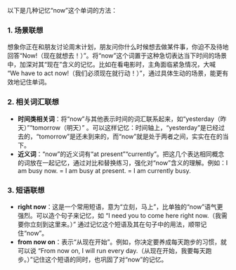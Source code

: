 以下是几种记忆“now”这个单词的方法：

### 1. 场景联想
想象你正在和朋友讨论周末计划，朋友问你什么时候想去做某件事，你迫不及待地回答“Now!（现在就想去！）”。将“now”这个词置于这种急切表达当下时间的场景中，加深对其“现在”含义的记忆。比如在看电影时，主角面临紧急情况，大喊 “We have to act now!（我们必须现在就行动！）”，通过具体生动的场景，能更有效地记住单词。

### 2. 相关词汇联想
 - **时间类相关词**：将“now”与其他表示时间的词汇联系起来，如“yesterday（昨天）”“tomorrow（明天）” 。可以这样记忆：时间轴上，“yesterday”是已经过去的，“tomorrow”是还未到来的，而“now”就是处于两者之间，实实在在的当下。
 - **近义词**：“now”的近义词有“at present”“currently”。把这几个表达相同概念的词放在一起记忆，通过对比和替换练习，强化对“now”含义的理解。例如：I am busy now. = I am busy at present. = I am currently busy. 

### 3. 短语联想
 - **right now**：这是一个常用短语，意为“立刻，马上”，比单独的“now”语气更强烈。可以造个句子来记忆，如 “I need you to come here right now.（我需要你立刻到这里来。）” 通过记忆这个短语及其在句子中的用法，顺带记住“now”。
 - **from now on**：表示“从现在开始”。例如，你决定要养成每天跑步的习惯，就可以说 “From now on, I will run every day.（从现在开始，我要每天跑步。）”记住这个短语的同时，也巩固了对“now”的记忆。 